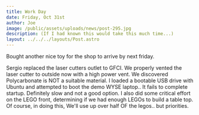 ```yaml
---
title: Work Day
date: Friday, Oct 31st
author: Joe
image: /public/assets/uploads/news/post-295.jpg
description: (If I had known this would take this much time...)
layout: ../../../layouts/Post.astro
---
```


Bought another nice toy for the shop to arrive by next friday.

Sergio replaced the laser cutters outlet to GFCI. We properly vented the laser cutter to outside now with a high power vent.  We discovered Polycarbonate is NOT a suitable material.  I loaded a bootable USB drive with Ubuntu and attempted to boot the demo WYSE laptop..  It fails to complete startup.  Definitely slow and not a good option.  I also did some critical effort on the LEGO front, determining if we had enough LEGOs to build a table top.   Of course,  in doing this,  We'll use up over half OF the legos..  but priorities.
